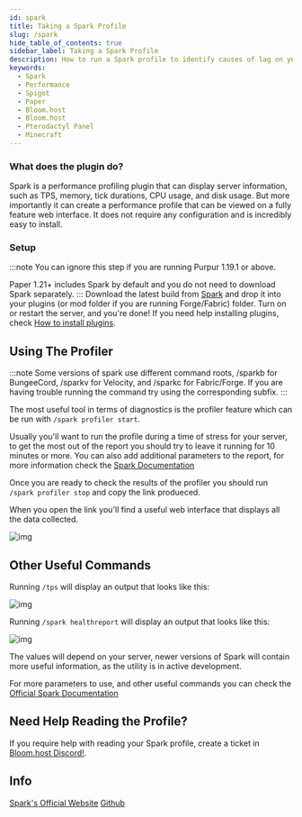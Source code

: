 ```yaml
---
id: spark
title: Taking a Spark Profile
slug: /spark
hide_table_of_contents: true
sidebar_label: Taking a Spark Profile
description: How to run a Spark profile to identify causes of lag on your server.
keywords:
  - Spark
  - Performance
  - Spigot
  - Paper
  - Bloom.host
  - Bloom.host
  - Pterodactyl Panel
  - Minecraft
---
```


### What does the plugin do?
Spark is a performance profiling plugin that can display server information, such as TPS, memory, tick durations, CPU usage, and disk usage. But more importantly it can create a performance profile that can be viewed on a fully feature web interface.
It does not require any configuration and is incredibly easy to install.

### Setup
:::note
You can ignore this step if you are running Purpur 1.19.1 or above.

Paper 1.21+ includes Spark by default and you do not need to download Spark separately. 
:::
Download the latest build from [Spark](https://spark.lucko.me/download) and drop it into your plugins (or mod folder if you are running Forge/Fabric) folder. Turn on or restart the server, and you're done! If you need help installing plugins, check [How to install plugins](/installing-plugins).

## Using The Profiler

:::note
Some versions of spark use different command roots, /sparkb for BungeeCord, /sparkv for Velocity, and /sparkc for Fabric/Forge. If you are having trouble running the command try using the corresponding subfix. 
:::

The most useful tool in terms of diagnostics is the profiler feature which can be run with `/spark profiler start`.

Usually you'll want to run the profile during a time of stress for your server, to get the most out of the report you should try to leave it running for 10 minutes or more. You can also add additional parameters to the report, for more information check the [Spark Documentation](https://spark.lucko.me/docs/Command-Usage)

Once you are ready to check the results of the profiler you should run `/spark profiler stop` and copy the link produeced.

When you open the link you'll find a useful web interface that displays all the data collected.

![img](/running_a_server/spark/1.png)

## Other Useful Commands

Running `/tps` will display an output that looks like this:

![img](/running_a_server/spark/2.png)

Running `/spark healthreport` will display an output that looks like this:

![img](/running_a_server/spark/3.png)

The values will depend on your server, newer versions of Spark will contain more useful information, as the utility is in active development.

For more parameters to use, and other useful commands you can check the [Official Spark Documentation](https://spark.lucko.me/docs/Command-Usage)

## Need Help Reading the Profile?

If you require help with reading your Spark profile, create a ticket in [Bloom.host Discord!](https://discord.gg/bloom).

## Info

[Spark's Official Website](https://spark.lucko.me/)
[Github](https://github.com/lucko/spark)
